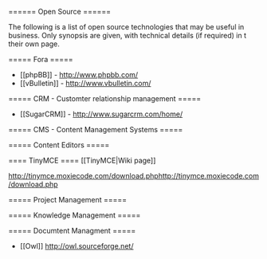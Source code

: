 ====== Open Source ======

The following is a list of open source technologies that may be useful in business.  Only synopsis are given, with technical details (if required) in t
their own page.



===== Fora =====
  * [[phpBB]] - http://www.phpbb.com/
  * [[vBulletin]] - http://www.vbulletin.com/



===== CRM - Customter relationship management =====
  * [[SugarCRM]] - http://www.sugarcrm.com/home/



===== CMS - Content Management Systems =====

===== Content Editors =====

==== TinyMCE ====
[[TinyMCE|Wiki page]]

http://tinymce.moxiecode.com/download.phphttp://tinymce.moxiecode.com/download.php


 

===== Project Management =====


===== Knowledge Management =====


===== Documtent Managment =====
  * [[Owl]] http://owl.sourceforge.net/